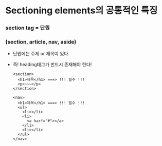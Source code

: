 # Sectioning elements의 공통적인 특징

### section tag = 단원

### (section, article, nav, aside)

- 단원에는 주제 or 제목이 있다.
- 즉! heading태그가 반드시 존재해야 한다!

  ```
  <section>
    <h1>제목</h1> ===> !!! 필수 !!!
    <p>~~~</p>
  </section>
  ```

  ```
  <nav>
    <h1>제목</h1> ===> !!! 필수 !!!
    <ul>
      <li></li>
      <li>
        <a harf="#"></a>
      </li>
      <li></li>
    </ul>
  </nav>
  ```
